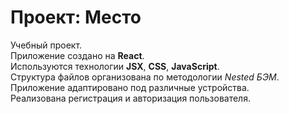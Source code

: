 # Проект: Место

Учебный проект.  
Приложение создано на **React**.  
Используются технологии **JSX**, **CSS**, **JavaScript**.  
Структура файлов организована по методологии *Nested БЭМ*.  
Приложение адаптировано под различные устройства.  
Реализована регистрация и авторизация пользователя.